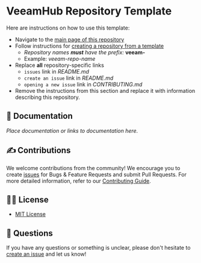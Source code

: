 # VeeamHub Repository Template

Here are instructions on how to use this template:

* Navigate to the [main page of this repository](https://github.com/VeeamHub/veeamhub-template)
* Follow instructions for [creating a repository from a template](https://help.github.com/en/articles/creating-a-repository-from-a-template)
  * _Repository names **must** have the prefix:_ **veeam-**
  * Example: _veeam-repo-name_
* Replace **all** repository-specific links
  * `issues` link in _README.md_
  * `create an issue` link in _README.md_
  * `opening a new issue` link in _CONTRIBUTING.md_
* Remove the instructions from this section and replace it with information describing this repository.

## 📗 Documentation

_Place documentation or links to documentation here._

## ✍ Contributions

We welcome contributions from the community! We encourage you to create [issues](https://github.com/VeeamHub/{repo-name}/issues/new/choose) for Bugs & Feature Requests and submit Pull Requests. For more detailed information, refer to our [Contributing Guide](CONTRIBUTING.md).

## 🤝🏾 License

* [MIT License](LICENSE)

## 🤔 Questions

If you have any questions or something is unclear, please don't hesitate to [create an issue](https://github.com/VeeamHub/{repo-name}/issues/new/choose) and let us know!
